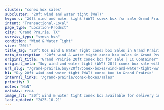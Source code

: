```yaml
---
cluster: "conex box sales"
subcluster: "20ft wind and water tight (WWT)"
keyword: "20ft wind and water tight (WWT) conex box for sale Grand Prairie, TX"
intent: "Transactional-Local"
page_type: "Location-Product"
city: "Grand Prairie, TX"
service_type: "conex box"
condition: "Wind & Water Tight"
size: "20ft"
title_tag: "20ft Oos Wind & Water Tight conex box Sales in Grand Prairie | LC Container"
meta_description: "20ft wind & water tight conex box sales in Grand Prairie. Fast delivery, competitive pricing. Serving conex boxes area. Quote ID: 9MH. Call (214) 524-4168 for your free quote today."
original_title: "Grand Prairie 20ft conex box for sale | LC Container"
original_meta: "Buy wind and water tight (WWT) 20ft conex box sale with local delivery in Grand Prairie, TX. LC Container — local Since 2003. Request a fast quote today."
url_slug: "/grand-prairie/buy/20ft/conex-boxes/wind-and-water-tight-wwt"
h1: "Buy 20ft wind and water tight (WWT) conex box in Grand Prairie"
internal_links: "/grand-prairie/conex-boxes/sales"
priority: 3
notes: "NaN"
noindex: true
image_alt: "20ft wind & water tight conex box available for delivery in Grand Prairie"
last_updated: "2025-10-21"
---
```


<!-- TODO: Add unique city/inventory copy, images, and internal links here. -->
